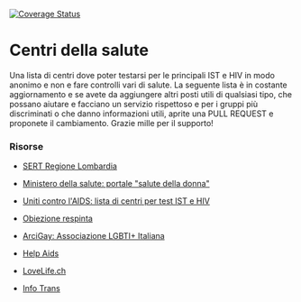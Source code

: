 [![Coverage Status](https://coveralls.io/repos/github/mirai-plus/health-centres/badge.svg?branch=main)](https://coveralls.io/github/mirai-plus/health-centres?branch=main)

# Centri della salute
Una lista di centri dove poter testarsi per le principali IST e HIV in modo anonimo e non e fare controlli vari di salute. La seguente lista è in costante aggiornamento e se avete da aggiungere altri posti utili di qualsiasi tipo, che possano aiutare e facciano un servizio rispettoso e per i gruppi più discriminati o che danno informazioni utili, aprite una PULL REQUEST e proponete il cambiamento. Grazie mille per il supporto!


### Risorse

- [SERT Regione Lombardia](https://www.dati.lombardia.it/Famiglia/Elenco-SERT/ce49-g3mw)

- [Ministero della salute: portale "salute della donna"](http://www.salute.gov.it/portale/donna/consultoriDonna.jsp?lingua=italiano&id=4524&area=Salute%20donna&menu=consultori)

- [Uniti contro l'AIDS: lista di centri per test IST e HIV](https://www.uniticontrolaids.it/aids-ist/test/dove.aspx)

- [Obiezione respinta](https://obiezionerespinta.info/)

- [ArciGay: Associazione LGBTI+ Italiana](https://www.arcigay.it/sedi/)

- [Help Aids](http://www.helpaids.it/dove)

- [LoveLife.ch](https://www.lovelife.ch/it/sesso-si-ma-sicuro-tutto-sul-safer-sex/)

- [Info Trans](https://www.infotrans.it/)